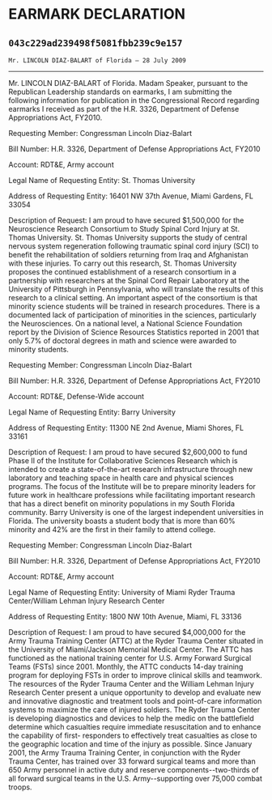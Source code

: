 # EARMARK DECLARATION
## `043c229ad239498f5081fbb239c9e157`
`Mr. LINCOLN DIAZ-BALART of Florida — 28 July 2009`

---


Mr. LINCOLN DIAZ-BALART of Florida. Madam Speaker, pursuant to the 
Republican Leadership standards on earmarks, I am submitting the 
following information for publication in the Congressional Record 
regarding earmarks I received as part of the H.R. 3326, Department of 
Defense Appropriations Act, FY2010.

Requesting Member: Congressman Lincoln Diaz-Balart

Bill Number: H.R. 3326, Department of Defense Appropriations Act, 
FY2010

Account: RDT&E, Army account

Legal Name of Requesting Entity: St. Thomas University

Address of Requesting Entity: 16401 NW 37th Avenue, Miami Gardens, FL 
33054

Description of Request: I am proud to have secured $1,500,000 for the 
Neuroscience Research Consortium to Study Spinal Cord Injury at St. 
Thomas University. St. Thomas University supports the study of central 
nervous system regeneration following traumatic spinal cord injury 
(SCI) to benefit the rehabilitation of soldiers returning from Iraq and 
Afghanistan with these injuries. To carry out this research, St. Thomas 
University proposes the continued establishment of a research 
consortium in a partnership with researchers at the Spinal Cord Repair 
Laboratory at the University of Pittsburgh in Pennsylvania, who will 
translate the results of this research to a clinical setting. An 
important aspect of the consortium is that minority science students 
will be trained in research procedures. There is a documented lack of 
participation of minorities in the sciences, particularly the 
Neurosciences. On a national level, a National Science Foundation 
report by the Division of Science Resources Statistics reported in 2001 
that only 5.7% of doctoral degrees in math and science were awarded to 
minority students.

Requesting Member: Congressman Lincoln Diaz-Balart

Bill Number: H.R. 3326, Department of Defense Appropriations Act, 
FY2010

Account: RDT&E, Defense-Wide account

Legal Name of Requesting Entity: Barry University

Address of Requesting Entity: 11300 NE 2nd Avenue, Miami Shores, FL 
33161

Description of Request: I am proud to have secured $2,600,000 to fund 
Phase II of the Institute for Collaborative Sciences Research which is 
intended to create a state-of-the-art research infrastructure through 
new laboratory and teaching space in health care and physical sciences 
programs. The focus of the Institute will be to prepare minority 
leaders for future work in healthcare professions while facilitating 
important research that has a direct benefit on minority populations in 
my South Florida community. Barry University is one of the largest 
independent universities in Florida. The university boasts a student 
body that is more than 60% minority and 42% are the first in their 
family to attend college.

Requesting Member: Congressman Lincoln Diaz-Balart

Bill Number: H.R. 3326, Department of Defense Appropriations Act, 
FY2010

Account: RDT&E, Army account

Legal Name of Requesting Entity: University of Miami Ryder Trauma 
Center/William Lehman Injury Research Center

Address of Requesting Entity: 1800 NW 10th Avenue, Miami, FL 33136

Description of Request: I am proud to have secured $4,000,000 for the 
Army Trauma Training Center (ATTC) at the Ryder Trauma Center situated 
in the University of Miami/Jackson Memorial Medical Center. The ATTC 
has functioned as the national training center for U.S. Army Forward 
Surgical Teams (FSTs) since 2001. Monthly, the ATTC conducts 14-day 
training program for deploying FSTs in order to improve clinical skills 
and teamwork. The resources of the Ryder Trauma Center and the William 
Lehman Injury Research Center present a unique opportunity to develop 
and evaluate new and innovative diagnostic and treatment tools and 
point-of-care information systems to maximize the care of injured 
soldiers. The Ryder Trauma Center is developing diagnostics and devices 
to help the medic on the battlefield determine which casualties require 
immediate resuscitation and to enhance the capability of first-
responders to effectively treat casualties as close to the geographic 
location and time of the injury as possible. Since January 2001, the 
Army Trauma Training Center, in conjunction with the Ryder Trauma 
Center, has trained over 33 forward surgical teams and more than 650 
Army personnel in active duty and reserve components--two-thirds of all 
forward surgical teams in the U.S. Army--supporting over 75,000 combat 
troops.



